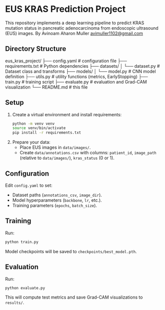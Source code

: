 # EUS KRAS Prediction Project

This repository implements a deep learning pipeline to predict KRAS mutation status in pancreatic adenocarcinoma from endoscopic ultrasound (EUS) images.
By Avinoam Aharon Muller 
avimuller1102@gmail.com

## Directory Structure
eus_kras_project/
├── config.yaml # configuration file
├── requirements.txt # Python dependencies
├── datasets/
│ └── dataset.py # Dataset class and transforms
├── models/
│ └── model.py # CNN model definition
├── utils.py # utility functions (metrics, EarlyStopping)
├── train.py # training script
├── evaluate.py # evaluation and Grad-CAM visualization
└── README.md # this file


## Setup
1. Create a virtual environment and install requirements:
   ```bash
   python -m venv venv
   source venv/bin/activate
   pip install -r requirements.txt
   ```
2. Prepare your data:
   - Place EUS images in `data/images/`.
   - Create `data/annotations.csv` with columns: `patient_id`, `image_path` (relative to `data/images/`), `kras_status` (0 or 1).

## Configuration
Edit `config.yaml` to set:
- Dataset paths (`annotations_csv`, `image_dir`).
- Model hyperparameters (`backbone`, `lr`, etc.).
- Training parameters (`epochs`, `batch_size`).

## Training
Run:
```bash
python train.py
```
Model checkpoints will be saved to `checkpoints/best_model.pth`.

## Evaluation
Run:
```bash
python evaluate.py
```
This will compute test metrics and save Grad-CAM visualizations to `results/`.
```
